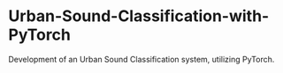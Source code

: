 # Urban-Sound-Classification-with-PyTorch
Development of an Urban Sound Classification system, utilizing PyTorch.
